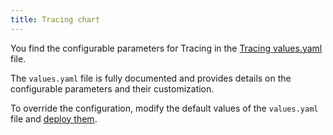 ```yaml
---
title: Tracing chart
---
```


You find the configurable parameters for Tracing in the [Tracing values.yaml](https://github.com/kyma-project/kyma/blob/main/resources/tracing/values.yaml) file.

The `values.yaml` file is fully documented and provides details on the configurable parameters and their customization.

To override the configuration, modify the default values of the `values.yaml` file and [deploy them](../../04-operation-guides/operations/03-change-kyma-config-values.md).
